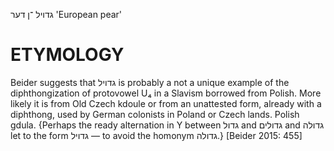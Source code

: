 גדויל
־ן
דער
'European pear'

ETYMOLOGY
===========
Beider suggests that גדויל is probably a not a unique example of the diphthongization of protovowel U₄ in a Slavism borrowed from Polish. More likely it is from Old Czech kdoule or from an unattested form, already with a diphthong, used by German colonists in Poland or Czech lands.
Polish gdula.
{Perhaps the ready alternation in Y between גדול and גדולים and גדולה let to the form גדויל — to avoid the homonym גדולה.}
[Beider 2015: 455]